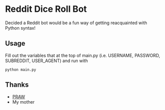 # Reddit Dice Roll Bot
Decided a Reddit bot would be a fun way of getting reacquainted with Python syntax!
 

Usage
---
Fill out the variables that at the top of main.py (i.e. USERNAME, PASSWORD, SUBREDDIT, USER_AGENT) and run with

    python main.py




Thanks
---
* [PRAW](https://github.com/praw-dev/praw)
* My mother